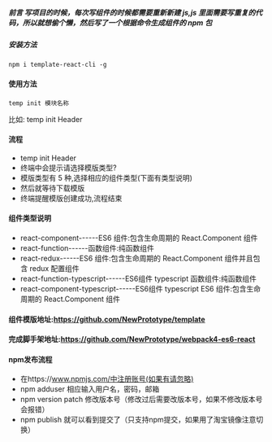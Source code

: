 ##### 前言 写项目的时候，每次写组件的时候都需要重新新建 js,js 里面需要写重复的代码，所以就想偷个懒，然后写了一个根据命令生成组件的 npm 包

##### 安装方法

```
npm i template-react-cli -g
```

#### 使用方法

```
temp init 模块名称
```

比如: temp init Header

#### 流程

- temp init Header
- 终端中会提示请选择模版类型?
- 模版类型有 5 种,选择相应的组件类型(下面有类型说明)
- 然后就等待下载模版
- 终端提醒模版创建成功,流程结束

#### 组件类型说明

- react-component------ES6 组件:包含生命周期的 React.Component 组件
- react-function------函数组件:纯函数组件
- react-redux------ES6 组件:包含生命周期的 React.Component 组件并且包含 redux 配置组件
- react-function-typescript------ES6组件   typescript 函数组件:纯函数组件
- react-component-typescript------ES6组件  typescript ES6 组件:包含生命周期的 React.Component 组件

#### 组件模版地址:https://github.com/NewPrototype/template 
#### 完成脚手架地址:https://github.com/NewPrototype/webpack4-es6-react

#### npm发布流程

- 在https://www.npmjs.com/中注册账号(如果有请忽略)
- npm adduser 相应输入用户名，密码，邮箱
- npm version patch 修改版本号（修改过后需要改版本号，如果不修改版本号会报错）
- npm publish 就可以看到提交了（只支持npm提交，如果用了淘宝镜像注意切换）





